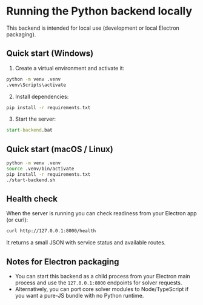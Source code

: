 Running the Python backend locally
=================================

This backend is intended for local use (development or local Electron packaging).

Quick start (Windows)
---------------------

1. Create a virtual environment and activate it:

```cmd
python -m venv .venv
.venv\Scripts\activate
```

2. Install dependencies:

```cmd
pip install -r requirements.txt
```

3. Start the server:

```cmd
start-backend.bat
```

Quick start (macOS / Linux)
--------------------------

```bash
python -m venv .venv
source .venv/bin/activate
pip install -r requirements.txt
./start-backend.sh
```

Health check
------------

When the server is running you can check readiness from your Electron app (or curl):

```bash
curl http://127.0.0.1:8000/health
```

It returns a small JSON with service status and available routes.

Notes for Electron packaging
---------------------------
- You can start this backend as a child process from your Electron main process and use the `127.0.0.1:8000` endpoints for solver requests.
- Alternatively, you can port core solver modules to Node/TypeScript if you want a pure-JS bundle with no Python runtime.
